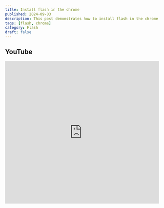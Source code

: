 ```yaml
---
title: Install flash in the chrome
published: 2024-09-03
description: This post demonstrates how to install flash in the chrome.
tags: [flash, chrome]
category: Flash
draft: false
---
```



## YouTube

<iframe width="100%" height="468" src="https://www.youtube.com/embed/oSpp2N6NRx8?si=GBcLqJxR5UepCDV8" title="YouTube video player" frameborder="0" allow="accelerometer; autoplay; clipboard-write; encrypted-media; gyroscope; picture-in-picture; web-share" allowfullscreen></iframe>
